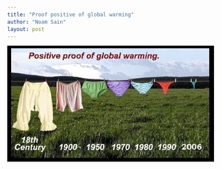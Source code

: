 ```yaml
---
title: "Proof positive of global warming"
author: "Noam Sain"
layout: post
---
```


![Proof positive of global warming](/assets/2012/2012-08-20100527.jpg "Proof positive of global warming")
